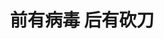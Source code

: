 ---
title: 前有病毒 后有砍刀
tags: [Austim, 孤独, 孤独症谱系, 孤独症, ASD]
color: warning
description: 诊断前就应该开始干预
external_url: http://mp.weixin.qq.com/s?__biz=MzIyMzgyMjY5NQ==&amp;mid=2247484186&amp;idx=2&amp;sn=28dcccec147ad43edef65e2b33c13b0f&amp;chksm=e8191512df6e9c048f0e0b0173500c22a08e1860a243f243d5170ceb7b401fb7d8cf384d1454&amp;scene=27#wechat_redirect
---